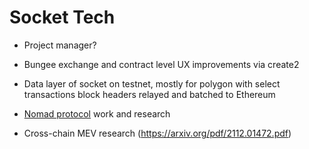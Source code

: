 # Socket Tech

* Project manager?

* Bungee exchange and contract level UX improvements via create2
* Data layer of socket on testnet, mostly for polygon with select transactions
    block headers relayed and batched to Ethereum
* [Nomad protocol][nomad2022] work and research
* Cross-chain MEV research (https://arxiv.org/pdf/2112.01472.pdf)


[nomad2022]: https://docs.nomad.xyz/
